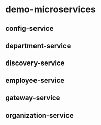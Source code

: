 # demo-microservices

## config-service

## department-service

## discovery-service

## employee-service

## gateway-service

## organization-service
